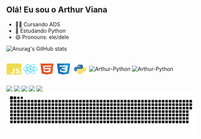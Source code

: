 ## Olá! Eu sou o Arthur Viana

- 👨‍🎓 Cursando ADS
- 🌱 Estudando Python
- 😄 Pronouns: ele/dele
  
![Anurag's GitHub stats](https://github-readme-stats.vercel.app/api?username=arthurviana84&show_icons=true&theme=radical)

<div style="display: inline_block"><br>
  <img align="center" alt="Arthur-Js" height="30" width="40" src="https://raw.githubusercontent.com/devicons/devicon/master/icons/javascript/javascript-plain.svg">
  <img align="center" alt="Arthur-React" height="30" width="40" src="https://raw.githubusercontent.com/devicons/devicon/master/icons/react/react-original.svg">
  <img align="center" alt="Arthur-HTML" height="30" width="40" src="https://raw.githubusercontent.com/devicons/devicon/master/icons/html5/html5-original.svg">
  <img align="center" alt="Arthur-CSS" height="30" width="40" src="https://raw.githubusercontent.com/devicons/devicon/master/icons/css3/css3-original.svg">
  <img align="center" alt="Arthur-Python" height="30" width="40" src="https://raw.githubusercontent.com/devicons/devicon/master/icons/python/python-original.svg">
  <img align="center" alt="Arthur-Python" height="30" width="40" src="https://cdn.jsdelivr.net/gh/devicons/devicon@latest/icons/php/php-original.svg" />
  <img align="center" alt="Arthur-Python" height="30" width="40" src="https://cdn.jsdelivr.net/gh/devicons/devicon@latest/icons/mysql/mysql-original.svg" />
</div>

 ##
 
<div> 
  <a href="https://www.instagram.com/art7_viana/" target="_blank"><img src="https://img.shields.io/badge/-Instagram-%23E4405F?style=for-the-badge&logo=instagram&logoColor=white" target="_blank"></a>
 	<a href="https://www.twitch.tv/hb20doido" target="_blank"><img src="https://img.shields.io/badge/Twitch-9146FF?style=for-the-badge&logo=twitch&logoColor=white" target="_blank"></a>
 <a href="https://discord.gg/wagxzStdcRhttps://discord.com/channels/1045021064918487091/1045021064918487094)" target="_blank"><img src="https://img.shields.io/badge/Discord-7289DA?style=for-the-badge&logo=discord&logoColor=white" target="_blank"></a> 
  <a href = "mailto:arthurvianna11@outlook.com"><img src="https://img.shields.io/badge/-Gmail-%23333?style=for-the-badge&logo=gmail&logoColor=white" target="_blank"></a>
  <a href="https://www.linkedin.com/in/arthur-viana-81a690279/" target="_blank"><img src="https://img.shields.io/badge/-LinkedIn-%230077B5?style=for-the-badge&logo=linkedin&logoColor=white" target="_blank"></a>
 <div> 
 <picture>
  <source media="(prefers-color-scheme: dark)" srcset="https://raw.githubusercontent.com/arthurviana84/arthurviana84/output/github-contribution-grid-snake-dark.svg">
  <source media="(prefers-color-scheme: light)" srcset="https://raw.githubusercontent.com/arthurviana84/arthurviana84/output/github-contribution-grid-snake.svg">
  <img alt="github contribution grid snake animation" src="https://raw.githubusercontent.com/arthurviana84/arthurviana84/output/github-contribution-grid-snake.svg">
</picture>
 </div>
</div>
